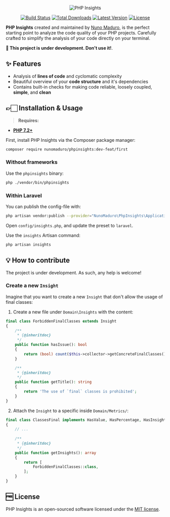 <p align="center">

  <img alt="PHP Insights" src="https://raw.githubusercontent.com/nunomaduro/phpinsights/feat/first/docs/banner.png" >

  <p align="center">
    <a href="https://travis-ci.org/nunomaduro/phpinsights"><img src="https://img.shields.io/travis/nunomaduro/phpinsights/master.svg" alt="Build Status"></img></a>
    <a href="https://packagist.org/packages/nunomaduro/phpinsights"><img src="https://poser.pugx.org/nunomaduro/phpinsights/d/total.svg" alt="Total Downloads"></a>
    <a href="https://packagist.org/packages/nunomaduro/phpinsights"><img src="https://poser.pugx.org/nunomaduro/phpinsights/v/stable.svg" alt="Latest Version"></a>
    <a href="https://packagist.org/packages/nunomaduro/phpinsights"><img src="https://poser.pugx.org/nunomaduro/phpinsights/license.svg" alt="License"></a>
  </p>
</p>


**PHP Insights** created and maintained by [Nuno Maduro](https://github.com/nunomaduro), is the perfect starting point to analyze the code quality of your PHP projects. 
Carefully crafted to simplify the analysis of your code directly on your terminal.

**🚨 This project is under development. Don't use it!**.


## ✨ Features

- Analysis of **lines of code** and cyclomatic complexity
- Beautiful overview of your **code structure** and it's dependencies
- Contains built-in checks for making code reliable, loosely coupled, **simple**, and **clean**

## 👉🏻 Installation & Usage

> **Requires:**
- **[PHP 7.2+](https://php.net/releases/)**

First, install PHP Insights via the Composer package manager:

```bash
composer require nunomaduro/phpinsights:dev-feat/first
```

### Without frameworks

Use the `phpinsights` binary:

```bash
php ./vendor/bin/phpinsights
```

### Within Laravel

You can publish the config-file with:

```bash
php artisan vendor:publish --provider="NunoMaduro\PhpInsights\Application\Adapters\Laravel\InsightsServiceProvider" 
```

Open `config/insights.php`, and update the preset to `laravel`.

Use the `insights` Artisan command:

```bash
php artisan insights
```

## 💡 How to contribute

The project is under development. As such, any help is welcome!

### Create a new `Insight`

Imagine that you want to create a new `Insight` that don't allow the usage of final classes:

1. Create a new file under `Domain\Insights` with the content:

```php
final class ForbiddenFinalClasses extends Insight
{
    /**
     * {@inheritdoc}
     */
    public function hasIssue(): bool
    {
        return (bool) count($this->collector->getConcreteFinalClasses());
    }

    /**
     * {@inheritdoc}
     */
    public function getTitle(): string
    {
        return 'The use of `final` classes is prohibited';
    }
}
```

2. Attach the `Insight` to a specific inside `Domain/Metrics/`:

```php
final class ClassesFinal implements HasValue, HasPercentage, HasInsights
{
    // ...
    
    /**
     * {@inheritdoc}
     */
    public function getInsights(): array
    {
        return [
            ForbiddenFinalClasses::class,
        ];
    }
}
```

## 🆓 License
PHP Insights is an open-sourced software licensed under the [MIT license](LICENSE.md).

